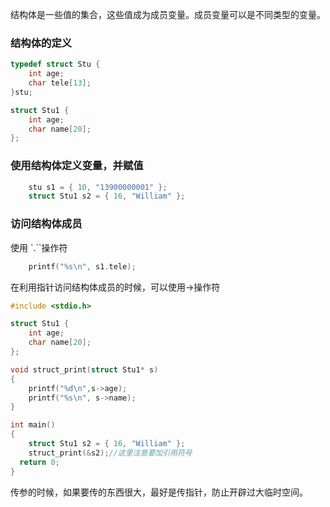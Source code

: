 结构体是一些值的集合，这些值成为成员变量。成员变量可以是不同类型的变量。
### 结构体的定义
```c
typedef struct Stu {
	int age;
	char tele[13];
}stu;

struct Stu1 {
	int age;
	char name[20];
};
```
### 使用结构体定义变量，并赋值
```c
	stu s1 = { 10, "13900000001" };
	struct Stu1 s2 = { 16, "William" };
```
### 访问结构体成员
使用 `.``操作符
```c
	printf("%s\n", s1.tele);
```
在利用指针访问结构体成员的时候，可以使用->操作符
```c
#include <stdio.h>

struct Stu1 {
	int age;
	char name[20];
};

void struct_print(struct Stu1* s)
{
	printf("%d\n",s->age);
	printf("%s\n", s->name);
}

int main()
{
	struct Stu1 s2 = { 16, "William" };
	struct_print(&s2);//这里注意要加引用符号
  return 0;
}
```
传参的时候，如果要传的东西很大，最好是传指针，防止开辟过大临时空间。</br>










